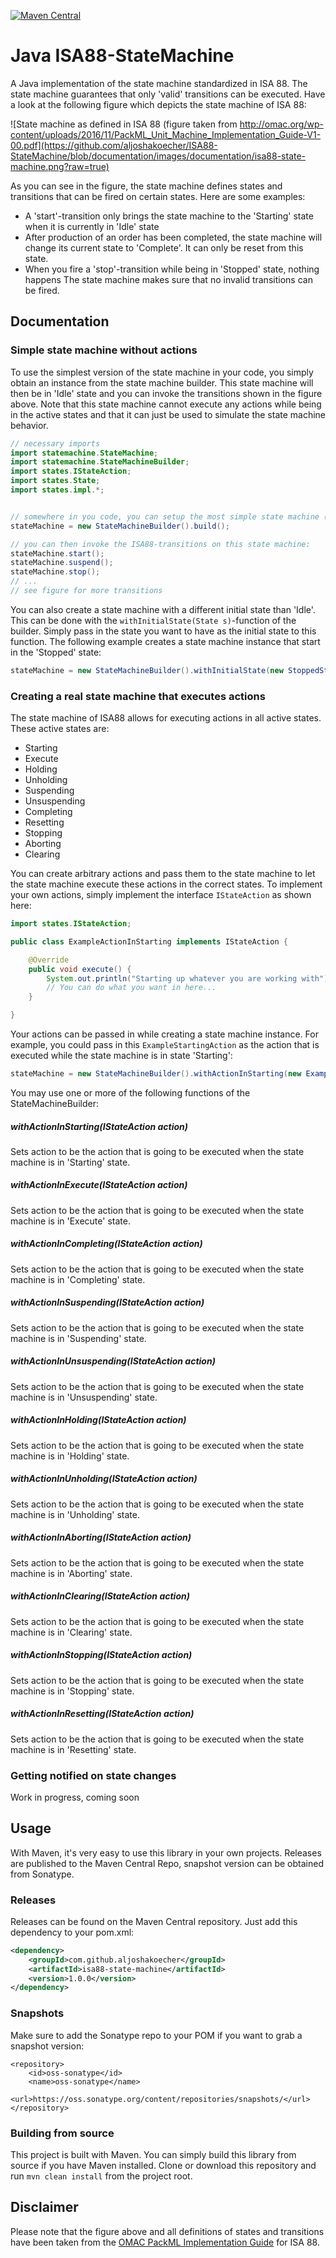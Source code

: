 [![Maven Central](https://img.shields.io/maven-central/v/com.github.aljoshakoecher/isa88-state-machine.svg?label=Maven%20Central)](https://search.maven.org/search?q=g:%22com.github.aljoshakoecher%22%20AND%20a:%22isa88-state-machine%22)

# Java ISA88-StateMachine
A Java implementation of the state machine standardized in ISA 88. The state machine guarantees that only 'valid' transitions can be executed. Have a look at the following figure which depicts the state machine of ISA 88:

![State machine as defined in ISA 88 (figure taken from http://omac.org/wp-content/uploads/2016/11/PackML_Unit_Machine_Implementation_Guide-V1-00.pdf](https://github.com/aljoshakoecher/ISA88-StateMachine/blob/documentation/images/documentation/isa88-state-machine.png?raw=true)

As you can see in the figure, the state machine defines states and transitions that can be fired on certain states. Here are some examples:
* A 'start'-transition only brings the state machine to the 'Starting' state when it is currently in 'Idle' state
* After production of an order has been completed, the state machine will change its current state to 'Complete'. It can only be reset from this state. 
* When you fire a 'stop'-transition while being in 'Stopped' state, nothing happens
The state machine makes sure that no invalid transitions can be fired.

## Documentation
### Simple state machine without actions
To use the simplest version of the state machine in your code, you simply obtain an instance from the state machine builder. This state machine will then be in 'Idle' state and you can invoke the transitions shown in the figure above. Note that this state machine cannot execute any actions while being in the active states and that it can just be used to simulate the state machine behavior.

```Java
// necessary imports
import statemachine.StateMachine;
import statemachine.StateMachineBuilder;
import states.IStateAction;
import states.State;
import states.impl.*;


// somewhere in you code, you can setup the most simple state machine (initial state will be 'Idle')
stateMachine = new StateMachineBuilder().build();

// you can then invoke the ISA88-transitions on this state machine:
stateMachine.start();
stateMachine.suspend();
stateMachine.stop();
// ...
// see figure for more transitions
```

You can also create a state machine with a different initial state than 'Idle'. This can be done with the `withInitialState(State s)`-function of the builder. Simply pass in the state you want to have as the initial state to this function. The following example creates a state machine instance that start in the 'Stopped' state:

```java
stateMachine = new StateMachineBuilder().withInitialState(new StoppedState()).build();
```

### Creating a real state machine that executes actions
The state machine of ISA88 allows for executing actions in all active states. These active states are:

* Starting
* Execute
* Holding
* Unholding
* Suspending
* Unsuspending
* Completing
* Resetting
* Stopping
* Aborting
* Clearing

You can create arbitrary actions and pass them to the state machine to let the state machine execute these actions in the correct states. To implement your own actions, simply implement the interface `IStateAction` as shown here:

```Java
import states.IStateAction;

public class ExampleActionInStarting implements IStateAction {

	@Override
	public void execute() {
		System.out.println("Starting up whatever you are working with");
		// You can do what you want in here...
	}

}

```

Your actions can be passed in while creating a state machine instance. For example, you could pass in this `ExampleStartingAction` as the action that is executed while the state machine is in state 'Starting':

```Java
stateMachine = new StateMachineBuilder().withActionInStarting(new ExampleActionInStarting()).build();
```

You may use one or more of the following functions of the StateMachineBuilder:

#####  withActionInStarting(IStateAction action)
Sets action to be the action that is going to be executed when the state machine is in 'Starting' state.

##### withActionInExecute(IStateAction action)
Sets action to be the action that is going to be executed when the state machine is in 'Execute' state.

##### withActionInCompleting(IStateAction action)
Sets action to be the action that is going to be executed when the state machine is in 'Completing' state.

##### withActionInSuspending(IStateAction action)
Sets action to be the action that is going to be executed when the state machine is in 'Suspending' state.

##### withActionInUnsuspending(IStateAction action)
Sets action to be the action that is going to be executed when the state machine is in 'Unsuspending' state.

##### withActionInHolding(IStateAction action)
Sets action to be the action that is going to be executed when the state machine is in 'Holding' state.

##### withActionInUnholding(IStateAction action)
Sets action to be the action that is going to be executed when the state machine is in 'Unholding' state.

##### withActionInAborting(IStateAction action)
Sets action to be the action that is going to be executed when the state machine is in 'Aborting' state.

##### withActionInClearing(IStateAction action)
Sets action to be the action that is going to be executed when the state machine is in 'Clearing' state.

##### withActionInStopping(IStateAction action)
Sets action to be the action that is going to be executed when the state machine is in 'Stopping' state.

##### withActionInResetting(IStateAction action)
Sets action to be the action that is going to be executed when the state machine is in 'Resetting' state.

### Getting notified on state changes
Work in progress, coming soon


## Usage
With Maven, it's very easy to use this library in your own projects. Releases are published to the Maven Central Repo, snapshot version can be obtained from Sonatype.

### Releases
Releases can be found on the Maven Central repository. Just add this dependency to your pom.xml:

```xml
<dependency>
	<groupId>com.github.aljoshakoecher</groupId>
	<artifactId>isa88-state-machine</artifactId>
	<version>1.0.0</version>
</dependency>
```

### Snapshots
Make sure to add the Sonatype repo to your POM if you want to grab a snapshot version:

```
<repository>
    <id>oss-sonatype</id>
    <name>oss-sonatype</name>
    <url>https://oss.sonatype.org/content/repositories/snapshots/</url>
</repository>
```

### Building from source
This project is built with Maven. You can simply build this library from source if you have Maven installed. Clone or download this repository and run
`mvn clean install` from the project root.

## Disclaimer
Please note that the figure above and all definitions of states and transitions have been taken from the [OMAC PackML Implementation Guide](http://omac.org/wp-content/uploads/2016/11/PackML_Unit_Machine_Implementation_Guide-V1-00.pdf) for ISA 88. 
